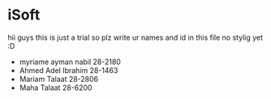 # iSoft
hii guys this is just a trial
so plz write ur names and id in this file no stylig yet :D 

* myriame ayman nabil 28-2180
* Ahmed Adel Ibrahim  28-1463
* Mariam Talaat 28-2806
* Maha Talaat 28-6200
